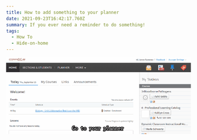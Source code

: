 ```yaml
---
title: How to add something to your planner
date: 2021-09-23T16:42:17.760Z
summary: If you ever need a reminder to do something!
tags:
  - How To
  - Hide-on-home
---
```


![](/static/img/how-to-add-to-planner.gif)
